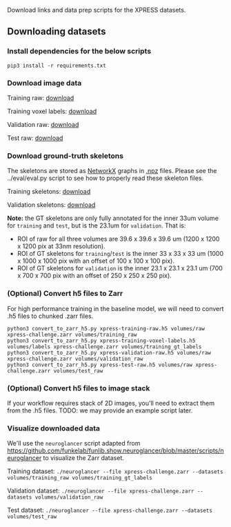 
Download links and data prep scripts for the XPRESS datasets.

## Downloading datasets

### Install dependencies for the below scripts

`pip3 install -r requirements.txt`

### Download image data

Training raw: [download](https://github.com/htem/xpress-challenge-files/releases/download/v1.0/xpress-training-raw.h5)

Training voxel labels: [download](https://github.com/htem/xpress-challenge-files/releases/download/v1.0/xpress-training-voxel-labels.h5)

Validation raw: [download](https://github.com/htem/xpress-challenge-files/releases/download/v1.0/xpress-validation-raw.h5)

Test raw: [download](https://github.com/htem/xpress-challenge-files/releases/download/v1.0/xpress-test-raw.h5)

### Download ground-truth skeletons

The skeletons are stored as [NetworkX](https://networkx.org/) graphs in [.npz](https://numpy.org/doc/stable/reference/generated/numpy.savez.html) files. Please see the ../eval/eval.py script to see how to properly read these skeleton files.

Training skeletons: [download](https://github.com/htem/xpress-challenge-files/releases/download/v1.0/XPRESS_training_skels.npz)

Validation skeletons: [download](https://github.com/htem/xpress-challenge-files/releases/download/v1.0/XPRESS_validation_skels.npz)

**Note:** the GT skeletons are only fully annotated for the inner 33um volume for `training` and `test`, but is the 23.1um for `validation`. That is:
- ROI of raw for all three volumes are 39.6 x 39.6 x 39.6 um (1200 x 1200 x 1200 pix at 33nm resolution).
- ROI of GT skeletons for `training`/`test` is the inner 33 x 33 x 33 um (1000 x 1000 x 1000 pix with an offset of 100 x 100 x 100 pix).
- ROI of GT skeletons for `validation` is the inner 23.1 x 23.1 x 23.1 um (700 x 700 x 700 pix with an offset of 250 x 250 x 250 pix).

### (Optional) Convert h5 files to Zarr

For high performance training in the baseline model, we will need to convert .h5 files to chunked .zarr files.

```
python3 convert_to_zarr_h5.py xpress-training-raw.h5 volumes/raw xpress-challenge.zarr volumes/training_raw
python3 convert_to_zarr_h5.py xpress-training-voxel-labels.h5 volumes/labels xpress-challenge.zarr volumes/training_gt_labels
python3 convert_to_zarr_h5.py xpress-validation-raw.h5 volumes/raw xpress-challenge.zarr volumes/validation_raw
python3 convert_to_zarr_h5.py xpress-test-raw.h5 volumes/raw xpress-challenge.zarr volumes/test_raw
```

### (Optional) Convert h5 files to image stack

If your workflow requires stack of 2D images, you'll need to extract them from the .h5 files. TODO: we may provide an example script later.

### Visualize downloaded data

We'll use the `neuroglancer` script adapted from https://github.com/funkelab/funlib.show.neuroglancer/blob/master/scripts/neuroglancer to visualize the Zarr dataset.

Training dataset: `./neuroglancer --file xpress-challenge.zarr --datasets volumes/training_raw volumes/training_gt_labels`

Validation dataset: `./neuroglancer --file xpress-challenge.zarr --datasets volumes/validation_raw`

Test dataset: `./neuroglancer --file xpress-challenge.zarr --datasets volumes/test_raw`
